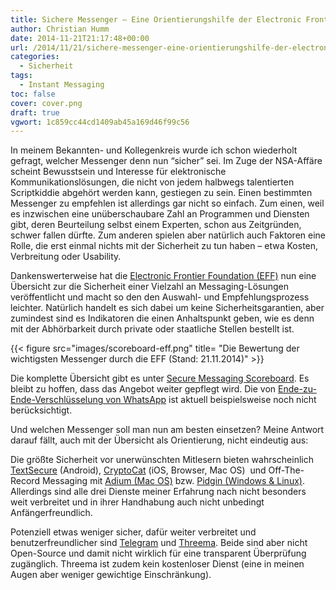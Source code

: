```yaml
---
title: Sichere Messenger – Eine Orientierungshilfe der Electronic Frontier Foundation
author: Christian Humm
date: 2014-11-21T21:17:48+00:00
url: /2014/11/21/sichere-messenger-eine-orientierungshilfe-der-electronic-frontier-foundation/
categories:
  - Sicherheit
tags:
  - Instant Messaging
toc: false
cover: cover.png
draft: true
vgwort: 1c859cc44cd1409ab45a169d46f99c56
---
```

In meinem Bekannten- und Kollegenkreis wurde ich schon wiederholt gefragt, welcher Messenger denn nun &#8220;sicher&#8221; sei. Im Zuge der NSA-Affäre scheint Bewusstsein und Interesse für elektronische Kommunikationslösungen, die nicht von jedem halbwegs talentierten Scriptkiddie abgehört werden kann, gestiegen zu sein. Einen bestimmten Messenger zu empfehlen ist allerdings gar nicht so einfach. Zum einen, weil es inzwischen eine unüberschaubare Zahl an Programmen und Diensten gibt, deren Beurteilung selbst einem Experten, schon aus Zeitgründen, schwer fallen dürfte. Zum anderen spielen aber natürlich auch Faktoren eine Rolle, die erst einmal nichts mit der Sicherheit zu tun haben &#8211; etwa Kosten, Verbreitung oder Usability.

Dankenswerterweise hat die [Electronic Frontier Foundation (EFF)][1] nun eine Übersicht zur die Sicherheit einer Vielzahl an Messaging-Lösungen veröffentlicht und macht so den den Auswahl- und Empfehlungsprozess leichter. Natürlich handelt es sich dabei um keine Sicherheitsgarantien, aber zumindest sind es Indikatoren die einen Anhaltspunkt geben, wie es denn mit der Abhörbarkeit durch private oder staatliche Stellen bestellt ist.

<!--more-->

{{< figure src="images/scoreboard-eff.png" title= "Die Bewertung der wichtigsten Messenger durch die EFF (Stand: 21.11.2014)" >}}

Die komplette Übersicht gibt es unter [Secure Messaging Scoreboard][2]. Es bleibt zu hoffen, dass das Angebot weiter gepflegt wird. Die von [Ende-zu-Ende-Verschlüsselung von WhatsApp][3] ist aktuell beispielsweise noch nicht berücksichtigt.

Und welchen Messenger soll man nun am besten einsetzen? Meine&nbsp;Antwort darauf fällt, auch mit der Übersicht als Orientierung, nicht eindeutig aus:

Die größte Sicherheit vor unerwünschten Mitlesern bieten wahrscheinlich [TextSecure][4]&nbsp;(Android), [CryptoCat][5] (iOS, Browser, Mac OS)&nbsp;&nbsp;und Off-The-Record Messaging mit [Adium (Mac OS)][6] bzw. [Pidgin (Windows & Linux)][7]. Allerdings&nbsp;sind alle drei&nbsp;Dienste meiner Erfahrung nach nicht besonders weit verbreitet und in ihrer Handhabung auch nicht unbedingt Anfängerfreundlich.

Potenziell etwas weniger sicher, dafür weiter verbreitet und benutzerfreundlicher sind [Telegram][8] und [Threema][9]. Beide sind aber nicht Open-Source und damit nicht wirklich für eine transparent Überprüfung zugänglich. Threema ist zudem kein kostenloser Dienst (eine in meinen Augen aber weniger gewichtige Einschränkung).

 [1]: http://www.eff.org/
 [2]: https://www.eff.org/de/pages/secure-messaging-scorecard
 [3]: http://www.heise.de/newsticker/meldung/WhatsApp-bekommt-Ende-zu-Ende-Verschluesselung-2459903.html
 [4]: https://whispersystems.org/
 [5]: https://crypto.cat/
 [6]: https://adium.im/help/pgs/AdvancedFeatures-OTREncryption.html
 [7]: https://securityinabox.org/pidgin_main
 [8]: https://telegram.org/
 [9]: https://threema.ch/de/
